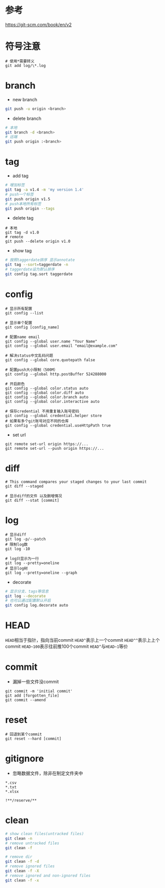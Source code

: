 # 参考

https://git-scm.com/book/en/v2

# 符号注意

```
# 使用*需要转义
git add log/\*.log
```

# branch

* new branch

```bash
git push -u origin <branch>
```

* delete branch

```bash
# 本地
git branch -d <branch>
# 远端
git push origin :<branch>
```

# tag

* add tag

```bash
# 增加标签
git tag -a v1.4 -m 'my version 1.4'
# push一个标签
git push origin v1.5
# push本地所有标签
git push origin --tags
```

* delete tag

```
# 本地
git tag -d v1.0
# remote
git push --delete origin v1.0
```

* show tag

```bash
# 按照taggerdate排序 显示annotate
git tag --sort=taggerdate -n
# taggerdate设为默认排序
git config tag.sort taggerdate
```

# config

```
# 显示所有配置
git config --list

# 显示单个配置
git config [config_name]

# 配置name email
git config --global user.name "Your Name"
git config --global user.email "email@example.com"

# 解决status中文乱码问题
git config --global core.quotepath false

# 配置push大小限制（500M）
git config --global http.postBuffer 524288000

# 开启颜色
git config --global color.status auto
git config --global color.diff auto
git config --global color.branch auto
git config --global color.interactive auto

# 保存credential 不用重复输入账号密码
git config --global credential.helper store
# 如果有多个git账号对应不同的仓库
git config --global credential.useHttpPath true
```

* set url

```
git remote set-url origin https://...
git remote set-url --push origin https://...
```

# diff

```
# This command compares your staged changes to your last commit
git diff --staged

# 显示diff的文件 以及删增情况
git diff --stat [commit]
```

# log

```
# 显示diff
git log -p/--patch
# 限制log数
git log -10

# log只显示为一行
git log --pretty=oneline
# 显示log树
git log --pretty=oneline --graph
```

* decorate

```bash
# 显示分支、tags等信息
git log --decorate
# 也可以通过配置默认开启
git config log.decorate auto
```

# HEAD

`HEAD`相当于指针，指向当前commit
`HEAD^`表示上一个commit
`HEAD^^`表示上上个commit
`HEAD~100`表示往前推100个commit
`HEAD^`与`HEAD~1`等价

# commit

* 漏掉一些文件没commit

```
git commit -m 'initial commit'
git add [forgotten_file]
git commit --amend
```

# reset

```
# 回退到某个commit
git reset --hard [commit]
```

# gitignore

* 忽略数据文件，除非在制定文件夹中

```
*.csv
*.txt
*.xlsx

!**/reserve/**

```

# clean

```bash
# show clean files(untracked files)
git clean -n
# remove untracked files
git clean -f

# remove dir
git clean -f -d
# remove ignored files
git clean -f -X
# remove ignored and non-ignored files
git clean -f -x
```
